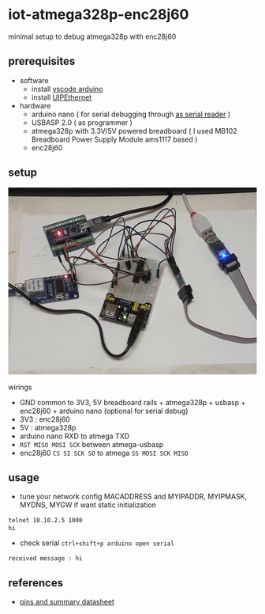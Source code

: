 # iot-atmega328p-enc28j60

minimal setup to debug atmega328p with enc28j60

## prerequisites

- software
  - install [vscode arduino](https://github.com/devel0/knowledge/blob/master/arduino/vscode-arduino.md)
  - install [UIPEthernet](https://github.com/UIPEthernet/UIPEthernet)
- hardware
  - arduino nano ( for serial debugging through [as serial reader](https://github.com/devel0/iot-arduino-nano-as-serial-reader) )
  - USBASP 2.0 ( as programmer )
  - atmega328p with 3.3V/5V powered breadboard ( I used MB102 Breadboard Power Supply Module ams1117 based )
  - enc28j60

## setup

![img](doc/setup.jpg)

wirings

- GND common to 3V3, 5V breadboard rails + atmega328p + usbasp + enc28j60 + arduino nano (optional for serial debug)
- 3V3 : enc28j60
- 5V : atmega328p
- arduino nano RXD to atmega TXD
- `RST MISO MOSI SCK` between atmega-usbasp
- enc28j60 `CS SI SCK SO` to atmega `SS MOSI SCK MISO`

## usage

- tune your network config MACADDRESS and MYIPADDR, MYIPMASK, MYDNS, MYGW if want static initialization

```
telnet 10.10.2.5 1000
hi
```

- check serial `ctrl+shift+p arduino open serial`

```
received message : hi
```

## references

- [pins and summary datasheet](http://ww1.microchip.com/downloads/en/DeviceDoc/Atmel-42735-8-bit-AVR-Microcontroller-ATmega328-328P_Summary.pdf)
